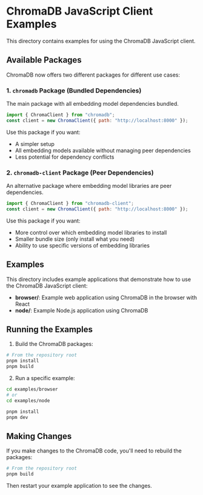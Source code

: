 # ChromaDB JavaScript Client Examples

This directory contains examples for using the ChromaDB JavaScript client.

## Available Packages

ChromaDB now offers two different packages for different use cases:

### 1. `chromadb` Package (Bundled Dependencies)

The main package with all embedding model dependencies bundled.

```javascript
import { ChromaClient } from "chromadb";
const client = new ChromaClient({ path: "http://localhost:8000" });
```

Use this package if you want:
- A simpler setup
- All embedding models available without managing peer dependencies
- Less potential for dependency conflicts

### 2. `chromadb-client` Package (Peer Dependencies)

An alternative package where embedding model libraries are peer dependencies.

```javascript
import { ChromaClient } from "chromadb-client";
const client = new ChromaClient({ path: "http://localhost:8000" });
```

Use this package if you want:
- More control over which embedding model libraries to install
- Smaller bundle size (only install what you need)
- Ability to use specific versions of embedding libraries

## Examples

This directory includes example applications that demonstrate how to use the ChromaDB JavaScript client:

- **browser/**: Example web application using ChromaDB in the browser with React
- **node/**: Example Node.js application using ChromaDB

## Running the Examples

1. Build the ChromaDB packages:

```bash
# From the repository root
pnpm install
pnpm build
```

2. Run a specific example:

```bash
cd examples/browser
# or
cd examples/node

pnpm install
pnpm dev
```

## Making Changes

If you make changes to the ChromaDB code, you'll need to rebuild the packages:

```bash
# From the repository root
pnpm build
```

Then restart your example application to see the changes.